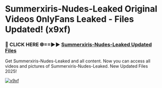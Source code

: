 # Summerxiris-Nudes-Leaked Original Videos 0nlyFans Leaked - Files Updated! (x9xf)

<h3>🔴 CLICK HERE 🌐==►► <a href="https://tinyurl.com/yc6ubb5a" rel="nofollow">Summerxiris-Nudes-Leaked Updated Files</a></h3>

Get Summerxiris-Nudes-Leaked and all content. Now you can access all videos and pictures of Summerxiris-Nudes-Leaked. New Updated Files 2025!

[![x9xf](https://i.imgur.com/7eu0CRL.gif)](https://tinyurl.com/yc6ubb5a)
